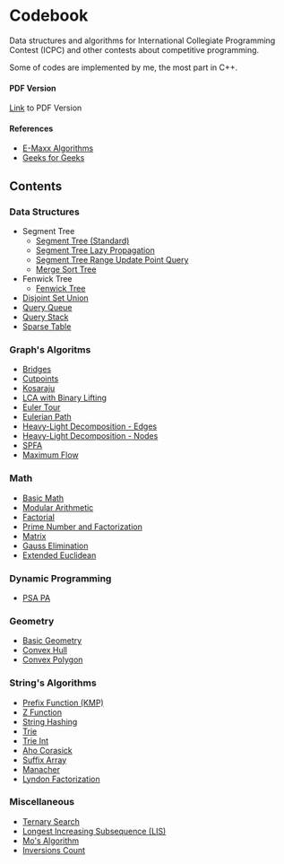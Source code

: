 # Codebook

Data structures and algorithms for International Collegiate Programming Contest (ICPC) and other contests about competitive programming.

Some of codes are implemented by me, the most part in C++.

#### PDF Version

[Link](https://github.com/danielvitor2d/Codebook/blob/main/docs/My_Codebook.pdf) to PDF Version 

#### References

- [E-Maxx Algorithms](http://cp-algorithms.com/)
- [Geeks for Geeks](https://www.geeksforgeeks.org/)

## Contents

### Data Structures

- Segment Tree
    - [Segment Tree (Standard)](https://github.com/danielvitor2d/Codebook/blob/main/code/data_structures/segment_tree.h)
    - [Segment Tree Lazy Propagation](https://github.com/danielvitor2d/Codebook/blob/main/code/data_structures/segment_tree_lazy.h)
    - [Segment Tree Range Update Point Query](https://github.com/danielvitor2d/Codebook/blob/main/code/data_structures/segment_tree_range_update_point_query.h)
    - [Merge Sort Tree](https://github.com/danielvitor2d/Codebook/blob/main/code/data_structures/merge_sort_tree.h)
- Fenwick Tree
    - [Fenwick Tree](https://github.com/danielvitor2d/Codebook/blob/main/code/data_structures/fenwick_tree.h)
- [Disjoint Set Union](https://github.com/danielvitor2d/Codebook/blob/main/code/data_structures/dsu.h)
- [Query Queue](https://github.com/danielvitor2d/Codebook/blob/main/code/data_structures/query_queue.h)
- [Query Stack](https://github.com/danielvitor2d/Codebook/blob/main/code/data_structures/query_stack.h)
- [Sparse Table](https://github.com/danielvitor2d/Codebook/blob/main/code/data_structures/sparse_table.h)

### Graph's Algoritms

- [Bridges](https://github.com/danielvitor2d/Codebook/blob/main/code/graphs/bridges.h)
- [Cutpoints](https://github.com/danielvitor2d/Codebook/blob/main/code/graphs/cutpoints.h)
- [Kosaraju](https://github.com/danielvitor2d/Codebook/blob/main/code/graphs/kosaraju.h)
- [LCA with Binary Lifting](https://github.com/danielvitor2d/Codebook/blob/main/code/graphs/lca.h)
- [Euler Tour](https://github.com/danielvitor2d/Codebook/blob/main/code/graphs/euler_tour.h)
- [Eulerian Path](https://github.com/danielvitor2d/Codebook/blob/main/code/graphs/eulerian_path.h)
- [Heavy-Light Decomposition - Edges](https://github.com/danielvitor2d/Codebook/blob/main/code/graphs/hld_edges.h)
- [Heavy-Light Decomposition - Nodes](https://github.com/danielvitor2d/Codebook/blob/main/code/graphs/hld_nodes.h)
- [SPFA](https://github.com/danielvitor2d/Codebook/blob/main/code/graphs/spfa.h)
- [Maximum Flow](https://github.com/danielvitor2d/Codebook/blob/main/code/graphs/maximum_flow.h)

### Math

- [Basic Math](https://github.com/danielvitor2d/Codebook/blob/main/code/math/basic_math.h)
- [Modular Arithmetic](https://github.com/danielvitor2d/Codebook/blob/main/code/math/modular.h)
- [Factorial](https://github.com/danielvitor2d/Codebook/blob/main/code/math/factorial.h)
- [Prime Number and Factorization](https://github.com/danielvitor2d/Codebook/blob/main/code/math/primes.h)
- [Matrix](https://github.com/danielvitor2d/Codebook/blob/main/code/math/matrix.h)
- [Gauss Elimination](https://github.com/danielvitor2d/Codebook/blob/main/code/math/gauss.h)
- [Extended Euclidean](https://github.com/danielvitor2d/Codebook/blob/main/code/math/extended_euclidean.h)

### Dynamic Programming

- [PSA PA](https://github.com/danielvitor2d/Codebook/blob/main/code/dynamic_programming/psa.h)

### Geometry

- [Basic Geometry](https://github.com/danielvitor2d/Codebook/blob/main/code/geometry/basic_geometry.h)
- [Convex Hull](https://github.com/danielvitor2d/Codebook/blob/main/code/geometry/convex_hull.h)
- [Convex Polygon](https://github.com/danielvitor2d/Codebook/blob/main/code/geometry/convex_polygon.h)

### String's Algorithms

- [Prefix Function (KMP)](https://github.com/danielvitor2d/Codebook/blob/main/code/strings/prefix_function.h)
- [Z Function](https://github.com/danielvitor2d/Codebook/blob/main/code/strings/z_function.h)
- [String Hashing](https://github.com/danielvitor2d/Codebook/blob/main/code/strings/hashing.h)
- [Trie](https://github.com/danielvitor2d/Codebook/blob/main/code/strings/trie.h)
- [Trie Int](https://github.com/danielvitor2d/Codebook/blob/main/code/strings/trie_int.h)
- [Aho Corasick](https://github.com/danielvitor2d/Codebook/blob/main/code/strings/aho_corasick.h)
- [Suffix Array](https://github.com/danielvitor2d/Codebook/blob/main/code/strings/suffix_array.h)
- [Manacher](https://github.com/danielvitor2d/Codebook/blob/main/code/strings/manacher.h)
- [Lyndon Factorization](https://github.com/danielvitor2d/Codebook/blob/main/code/strings/lyndon_factorization.h)

### Miscellaneous

- [Ternary Search](https://github.com/danielvitor2d/Codebook/blob/main/code/miscellaneous/ternary_search.h)
- [Longest Increasing Subsequence (LIS)](https://github.com/danielvitor2d/Codebook/blob/main/code/miscellaneous/lis.h)
- [Mo's Algorithm](https://github.com/danielvitor2d/Codebook/blob/main/code/miscellaneous/mo_algorithm.h)
- [Inversions Count](https://github.com/danielvitor2d/Codebook/blob/main/code/miscellaneous/inversions_count.h)
